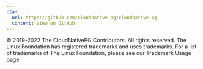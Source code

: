 ```yaml
---
cta:
  url: https://github.com/cloudnative-pg/cloudnative-pg
  content: View on GitHub
---
```


&copy; 2019-2022 The CloudNativePG Contributors. All rights reserved. The Linux Foundation has registered trademarks and uses trademarks. For a list of trademarks of The Linux Foundation, please see our Trademark Usage page.